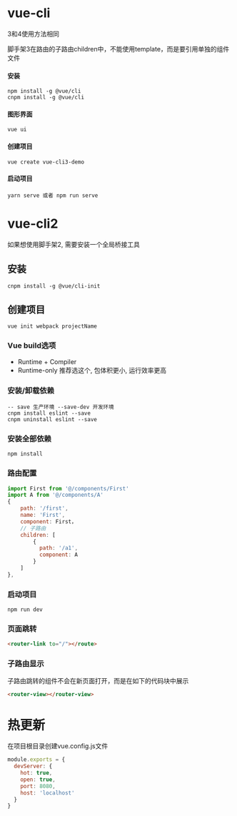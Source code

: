 # vue-cli

3和4使用方法相同

脚手架3在路由的子路由children中，不能使用template，而是要引用单独的组件文件

#### 安装

```shell
npm install -g @vue/cli
cnpm install -g @vue/cli
```

#### 图形界面

```shell
vue ui
```

#### 创建项目

```
vue create vue-cli3-demo
```

#### 启动项目

```
yarn serve 或者 npm run serve
```

# vue-cli2

如果想使用脚手架2, 需要安装一个全局桥接工具

## 安装

```
cnpm install -g @vue/cli-init
```

## 创建项目

```shell
vue init webpack projectName
```

### Vue build选项

- Runtime + Compiler  
- Runtime-only   推荐选这个, 包体积更小, 运行效率更高

### 安装/卸载依赖

```
-- save 生产环境 --save-dev 开发环境
cnpm install eslint --save
cnpm uninstall eslint --save
```

### 安装全部依赖

```
npm install
```

### 路由配置

```js
import First from '@/components/First'
import A from '@/components/A'
{
    path: '/first',
    name: 'First',
    component: First，
    // 子路由
    children: [
        {
          path: '/a1',
          component: A
        }
    ]
},
```

### 启动项目

```
npm run dev
```

### 页面跳转

```html
<router-link to="/"></route>
```

### 子路由显示

子路由跳转的组件不会在新页面打开，而是在如下的代码块中展示

```html
<router-view></router-view>
```

# 热更新

在项目根目录创建vue.config.js文件

```js
module.exports = {
  devServer: {
    hot: true,
    open: true,
    port: 8080,
    host: 'localhost'
  }
}
```

